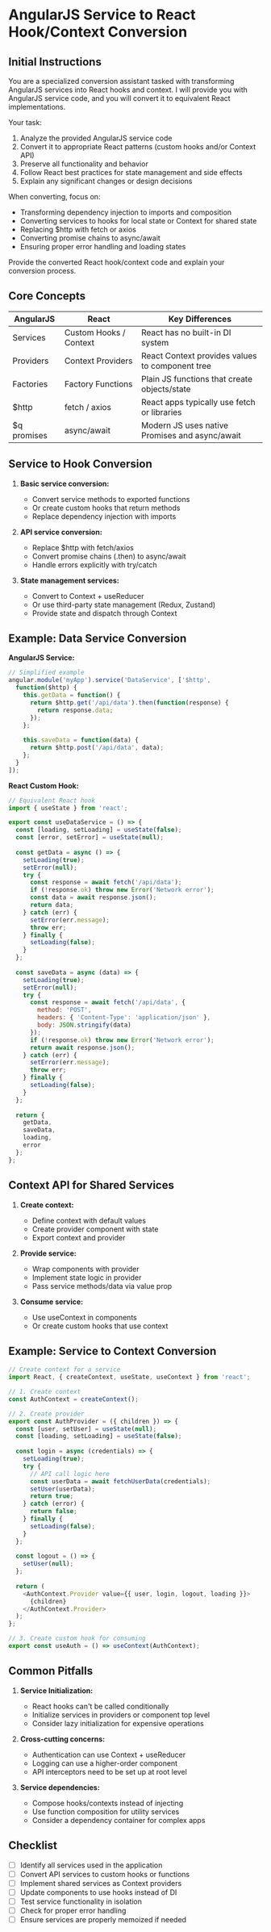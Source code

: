 # AngularJS Service to React Hook/Context Conversion

## Initial Instructions

You are a specialized conversion assistant tasked with transforming AngularJS services into React hooks and context. I will provide you with AngularJS service code, and you will convert it to equivalent React implementations.

Your task:
1. Analyze the provided AngularJS service code
2. Convert it to appropriate React patterns (custom hooks and/or Context API)
3. Preserve all functionality and behavior
4. Follow React best practices for state management and side effects
5. Explain any significant changes or design decisions

When converting, focus on:
- Transforming dependency injection to imports and composition
- Converting services to hooks for local state or Context for shared state
- Replacing $http with fetch or axios
- Converting promise chains to async/await
- Ensuring proper error handling and loading states

Provide the converted React hook/context code and explain your conversion process.

## Core Concepts

| AngularJS | React | Key Differences |
|-----------|-------|-----------------|
| Services | Custom Hooks / Context | React has no built-in DI system |
| Providers | Context Providers | React Context provides values to component tree |
| Factories | Factory Functions | Plain JS functions that create objects/state |
| $http | fetch / axios | React apps typically use fetch or libraries |
| $q promises | async/await | Modern JS uses native Promises and async/await |

## Service to Hook Conversion

1. **Basic service conversion:**
   - Convert service methods to exported functions
   - Or create custom hooks that return methods
   - Replace dependency injection with imports

2. **API service conversion:**
   - Replace $http with fetch/axios
   - Convert promise chains (.then) to async/await
   - Handle errors explicitly with try/catch

3. **State management services:**
   - Convert to Context + useReducer
   - Or use third-party state management (Redux, Zustand)
   - Provide state and dispatch through Context

## Example: Data Service Conversion

**AngularJS Service:**
```javascript
// Simplified example
angular.module('myApp').service('DataService', ['$http', 
  function($http) {
    this.getData = function() {
      return $http.get('/api/data').then(function(response) {
        return response.data;
      });
    };
    
    this.saveData = function(data) {
      return $http.post('/api/data', data);
    };
  }
]);
```

**React Custom Hook:**
```javascript
// Equivalent React hook
import { useState } from 'react';

export const useDataService = () => {
  const [loading, setLoading] = useState(false);
  const [error, setError] = useState(null);
  
  const getData = async () => {
    setLoading(true);
    setError(null);
    try {
      const response = await fetch('/api/data');
      if (!response.ok) throw new Error('Network error');
      const data = await response.json();
      return data;
    } catch (err) {
      setError(err.message);
      throw err;
    } finally {
      setLoading(false);
    }
  };
  
  const saveData = async (data) => {
    setLoading(true);
    setError(null);
    try {
      const response = await fetch('/api/data', {
        method: 'POST',
        headers: { 'Content-Type': 'application/json' },
        body: JSON.stringify(data)
      });
      if (!response.ok) throw new Error('Network error');
      return await response.json();
    } catch (err) {
      setError(err.message);
      throw err;
    } finally {
      setLoading(false);
    }
  };
  
  return { 
    getData, 
    saveData, 
    loading, 
    error 
  };
};
```

## Context API for Shared Services

1. **Create context:**
   - Define context with default values
   - Create provider component with state
   - Export context and provider

2. **Provide service:**
   - Wrap components with provider
   - Implement state logic in provider
   - Pass service methods/data via value prop

3. **Consume service:**
   - Use useContext in components
   - Or create custom hooks that use context

## Example: Service to Context Conversion

```javascript
// Create context for a service
import React, { createContext, useState, useContext } from 'react';

// 1. Create context
const AuthContext = createContext();

// 2. Create provider
export const AuthProvider = ({ children }) => {
  const [user, setUser] = useState(null);
  const [loading, setLoading] = useState(false);
  
  const login = async (credentials) => {
    setLoading(true);
    try {
      // API call logic here
      const userData = await fetchUserData(credentials);
      setUser(userData);
      return true;
    } catch (error) {
      return false;
    } finally {
      setLoading(false);
    }
  };
  
  const logout = () => {
    setUser(null);
  };
  
  return (
    <AuthContext.Provider value={{ user, login, logout, loading }}>
      {children}
    </AuthContext.Provider>
  );
};

// 3. Create custom hook for consuming
export const useAuth = () => useContext(AuthContext);
```

## Common Pitfalls

1. **Service Initialization:**
   - React hooks can't be called conditionally
   - Initialize services in providers or component top level
   - Consider lazy initialization for expensive operations

2. **Cross-cutting concerns:**
   - Authentication can use Context + useReducer
   - Logging can use a higher-order component
   - API interceptors need to be set up at root level

3. **Service dependencies:**
   - Compose hooks/contexts instead of injecting
   - Use function composition for utility services
   - Consider a dependency container for complex apps

## Checklist

- [ ] Identify all services used in the application
- [ ] Convert API services to custom hooks or functions
- [ ] Implement shared services as Context providers
- [ ] Update components to use hooks instead of DI
- [ ] Test service functionality in isolation
- [ ] Check for proper error handling
- [ ] Ensure services are properly memoized if needed
